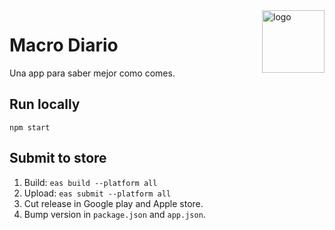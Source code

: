 <img src="https://github.com/bloomberg/pytest-memray/assets/3709683/5a67f3c7-41ed-4656-bd5f-b70a5d1365ae" height="100" style="float:right"  alt="logo" />

# Macro Diario

Una app para saber mejor como comes.

## Run locally

`npm start`

## Submit to store

1. Build: `eas build --platform all`
1. Upload: `eas submit --platform all`
1. Cut release in Google play and Apple store.
1. Bump version in `package.json` and `app.json`.